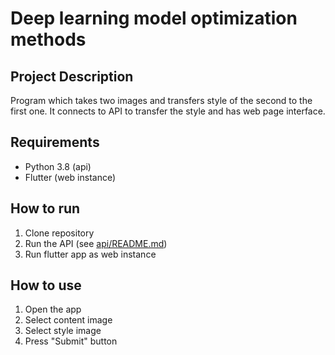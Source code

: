 # Deep learning model optimization methods


## Project Description
Program which takes two images and transfers style of the second to the first one. It connects to API to transfer the style and has web page interface.

## Requirements
* Python 3.8 (api)
* Flutter (web instance)


## How to run
1. Clone repository
2. Run the API (see [api/README.md](api/README.md))
3. Run flutter app as web instance

## How to use
1. Open the app
2. Select content image
3. Select style image
4. Press "Submit" button
